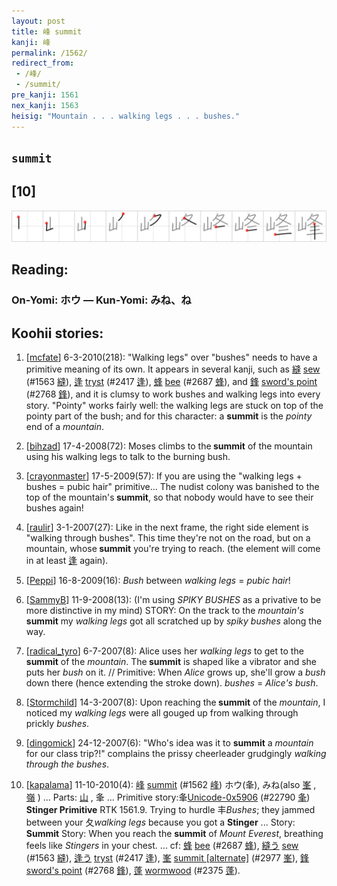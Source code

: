 ```yaml
---
layout: post
title: 峰 summit
kanji: 峰
permalink: /1562/
redirect_from:
 - /峰/
 - /summit/
pre_kanji: 1561
nex_kanji: 1563
heisig: "Mountain . . . walking legs . . . bushes."
---
```


## `summit`

## [10]

<div class="stroke"><img src="../images/E5B3B0.png" /></div>

## Reading:

### On-Yomi: ホウ &mdash; Kun-Yomi: みね、ね

## Koohii stories:

1) [<a href="http://kanji.koohii.com/profile/mcfate">mcfate</a>] 6-3-2010(218): &quot;Walking legs&quot; over &quot;bushes&quot; needs to have a primitive meaning of its own. It appears in several kanji, such as   <a href="http://jisho.org/kanji/details/縫">縫</a>   <a href="../1563">sew</a> <span class="index">(#1563 <a href="http://jisho.org/kanji/details/縫">縫</a>)</span>,   <a href="http://jisho.org/kanji/details/逢">逢</a>   <a href="../2417">tryst</a> <span class="index">(#2417 <a href="http://jisho.org/kanji/details/逢">逢</a>)</span>,   <a href="http://jisho.org/kanji/details/蜂">蜂</a>   <a href="../2687">bee</a> <span class="index">(#2687 <a href="http://jisho.org/kanji/details/蜂">蜂</a>)</span>, and   <a href="http://jisho.org/kanji/details/鋒">鋒</a>   <a href="../2768">sword's point</a> <span class="index">(#2768 <a href="http://jisho.org/kanji/details/鋒">鋒</a>)</span>, and it is clumsy to work bushes and walking legs into every story. &quot;Pointy&quot; works fairly well: the walking legs are stuck on top of the pointy part of the bush; and for this character: a <strong>summit</strong> is the <em>pointy</em> end of a <em>mountain</em>. 

2) [<a href="http://kanji.koohii.com/profile/bihzad">bihzad</a>] 17-4-2008(72): Moses climbs to the<strong> summit</strong> of the mountain using his walking legs to talk to the burning bush. 

3) [<a href="http://kanji.koohii.com/profile/crayonmaster">crayonmaster</a>] 17-5-2009(57): If you are using the &quot;walking legs + bushes = pubic hair&quot; primitive... The nudist colony was banished to the top of the mountain&#039;s<strong> summit</strong>, so that nobody would have to see their bushes again! 

4) [<a href="http://kanji.koohii.com/profile/raulir">raulir</a>] 3-1-2007(27): Like in the next frame, the right side element is &quot;walking through bushes&quot;. This time they&#039;re not on the road, but on a mountain, whose<strong> summit</strong> you&#039;re trying to reach. (the element will come in at least   <a href="http://jisho.org/kanji/details/逢">逢</a>   again). 

5) [<a href="http://kanji.koohii.com/profile/Peppi">Peppi</a>] 16-8-2009(16): <em>Bush</em> between <em>walking legs</em> = <em>pubic hair</em>! 

6) [<a href="http://kanji.koohii.com/profile/SammyB">SammyB</a>] 11-9-2008(13): (I&#039;m using <em>SPIKY BUSHES</em> as a privative to be more distinctive in my mind) STORY: On the track to the <em>mountain&#039;s</em><strong> summit</strong> my <em>walking legs</em> got all scratched up by <em>spiky bushes</em> along the way. 

7) [<a href="http://kanji.koohii.com/profile/radical_tyro">radical_tyro</a>] 6-7-2007(8): Alice uses her <em>walking legs</em> to get to the<strong> summit</strong> of the <em>mountain</em>. The<strong> summit</strong> is shaped like a vibrator and she puts her <em>bush</em> on it. // Primitive: When <em>Alice</em> grows up, she&#039;ll grow a <em>bush</em> down there (hence extending the stroke down). <em>bushes</em> = <em>Alice&#039;s bush</em>. 

8) [<a href="http://kanji.koohii.com/profile/Stormchild">Stormchild</a>] 14-3-2007(8): Upon reaching the<strong> summit</strong> of the <em>mountain</em>, I noticed my <em>walking legs</em> were all gouged up from walking through prickly <em>bushes</em>. 

9) [<a href="http://kanji.koohii.com/profile/dingomick">dingomick</a>] 24-12-2007(6): &quot;Who&#039;s idea was it to <strong>summit</strong> a <em>mountain</em> for our class trip?!&quot; complains the prissy cheerleader grudgingly <em>walking through the bushes</em>. 

10) [<a href="http://kanji.koohii.com/profile/kapalama">kapalama</a>] 11-10-2010(4):   <a href="http://jisho.org/kanji/details/峰">峰</a>  <a href="../1562">summit</a> <span class="index">(#1562 <a href="http://jisho.org/kanji/details/峰">峰</a>)</span> ホウ(夆), みね(also   <a href="http://jisho.org/kanji/details/峯">峯</a>  ,   <a href="http://jisho.org/kanji/details/嶺">嶺</a>  ) ... Parts:  <a href="http://jisho.org/kanji/details/山">山</a>  , 夆 ... Primitive story:夆<a href="../22790">Unicode-0x5906</a> <span class="index">(#22790 <a href="http://jisho.org/kanji/details/夆">夆</a>)</span> <strong>Stinger Primitive</strong> RTK 1561.9. Trying to hurdle 丰<em>Bushes</em>; they jammed between your 夂<em>walking legs</em> because you got a <strong>Stinger</strong> ... Story: <strong>Summit</strong> Story: When you reach the <strong>summit</strong> of <em>Mount Everest</em>, breathing feels like <em>Stingers</em> in your chest. ... cf:   <a href="http://jisho.org/kanji/details/蜂">蜂</a>  <a href="../2687">bee</a> <span class="index">(#2687 <a href="http://jisho.org/kanji/details/蜂">蜂</a>)</span>,   <a href="http://jisho.org/kanji/details/縫う">縫う</a>  <a href="../1563">sew</a> <span class="index">(#1563 <a href="http://jisho.org/kanji/details/縫">縫</a>)</span>,   <a href="http://jisho.org/kanji/details/逢う">逢う</a>  <a href="../2417">tryst</a> <span class="index">(#2417 <a href="http://jisho.org/kanji/details/逢">逢</a>)</span>,   <a href="http://jisho.org/kanji/details/峯">峯</a>  <a href="../2977">summit [alternate]</a> <span class="index">(#2977 <a href="http://jisho.org/kanji/details/峯">峯</a>)</span>,   <a href="http://jisho.org/kanji/details/鋒">鋒</a>  <a href="../2768">sword's point</a> <span class="index">(#2768 <a href="http://jisho.org/kanji/details/鋒">鋒</a>)</span>,   <a href="http://jisho.org/kanji/details/蓬">蓬</a>  <a href="../2375">wormwood</a> <span class="index">(#2375 <a href="http://jisho.org/kanji/details/蓬">蓬</a>)</span>. 
